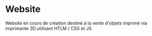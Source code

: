 # Website

Website en cours de création destiné à la vente d'objets imprimé via imprimante 3D.utilisant HTLM / CSS et JS 
